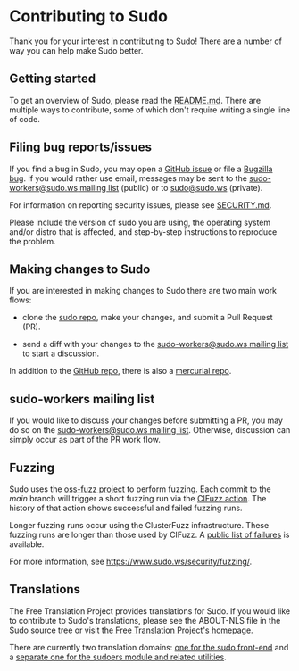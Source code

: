 Contributing to Sudo
====================

Thank you for your interest in contributing to Sudo!  There are a
number of way you can help make Sudo better.

## Getting started

To get an overview of Sudo, please read the [README.md](../README.md).
There are multiple ways to contribute, some of which don't require
writing a single line of code.

## Filing bug reports/issues

If you find a bug in Sudo, you may open a [GitHub
issue](https://github.com/sudo-project/sudo/issues) or file a
[Bugzilla bug](https://bugzilla.sudo.ws).  If you would rather use
email, messages may be sent to the [sudo-workers@sudo.ws
mailing list](https://www.sudo.ws/mailman/listinfo/sudo-workers)
(public) or to sudo@sudo.ws (private).

For information on reporting security issues, please see
[SECURITY.md](SECURITY.md).

Please include the version of sudo you are using, the operating
system and/or distro that is affected, and step-by-step instructions
to reproduce the problem.

## Making changes to Sudo

If you are interested in making changes to Sudo there are two main
work flows:

 * clone the [sudo repo](https://github.com/sudo-project/sudo), make
   your changes, and submit a Pull Request (PR).
   
 * send a diff with your changes to the [sudo-workers@sudo.ws mailing
   list](https://www.sudo.ws/mailman/listinfo/sudo-workers) to start
   a discussion.

In addition to the [GitHub repo](https://github.com/sudo-project/sudo),
there is also a [mercurial repo](https://www.sudo.ws/repos/sudo).

## sudo-workers mailing list

If you would like to discuss your changes before submitting a
PR, you may do so on the [sudo-workers@sudo.ws mailing
list](https://www.sudo.ws/mailman/listinfo/sudo-workers).
Otherwise, discussion can simply occur as part of the PR work flow.

## Fuzzing

Sudo uses the [oss-fuzz project](https://github.com/google/oss-fuzz.git)
to perform fuzzing.  Each commit to the _main_ branch will trigger
a short fuzzing run via the [CIFuzz
action](https://github.com/sudo-project/sudo/actions/workflows/main.yml).
The history of that action shows successful and failed fuzzing runs.

Longer fuzzing runs occur using the ClusterFuzz infrastructure.  These
fuzzing runs are longer than those used by CIFuzz.  A [public list of
failures](https://bugs.chromium.org/p/oss-fuzz/issues/list?q=sudoers)
is available.

For more information, see https://www.sudo.ws/security/fuzzing/.

## Translations

The Free Translation Project provides translations for Sudo.  If
you would like to contribute to Sudo's translations, please see the
ABOUT-NLS file in the Sudo source tree or visit [the Free Translation
Project's homepage](http://translationproject.org).

There are currently two translation domains: [one for the sudo
front-end](https://translationproject.org/domain/sudo.html) and a
[separate one for the sudoers module and related
utilities](https://translationproject.org/domain/sudoers.html).
